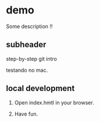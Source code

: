 # demo

Some description !!

## subheader

step-by-step git intro

testando no mac.

## local development

1. Open index.hmtl in your browser.

2. Have fun.


